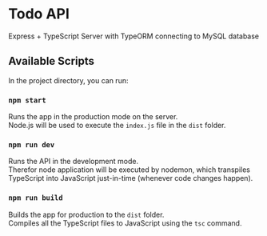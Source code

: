 # Todo API

Express + TypeScript Server with TypeORM connecting to MySQL database

## Available Scripts

In the project directory, you can run:

### `npm start`

Runs the app in the production mode on the server.\
Node.js will be used to execute the `index.js` file in the `dist` folder.

### `npm run dev`

Runs the API in the development mode.\
Therefor node application will be executed by nodemon, which transpiles TypeScript into JavaScript just-in-time (whenever code changes happen).

### `npm run build`

Builds the app for production to the `dist` folder.\
Compiles all the TypeScript files to JavaScript using the `tsc` command.
